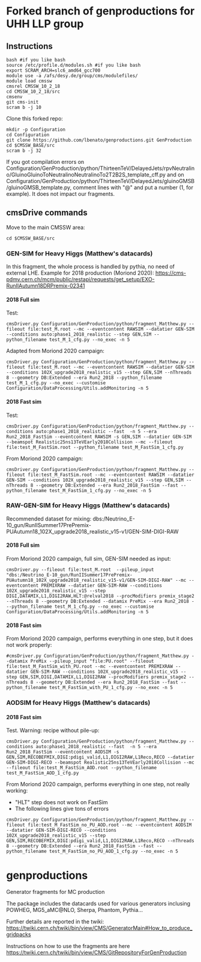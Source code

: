 # Forked branch of genproductions for UHH LLP group

## Instructions
```
bash #if you like bash
source /etc/profile.d/modules.sh #if you like bash
export SCRAM_ARCH=slc6_amd64_gcc700
module use -a /afs/desy.de/group/cms/modulefiles/
module load cmssw
cmsrel CMSSW_10_2_18
cd CMSSW_10_2_18/src
cmsenv
git cms-init
scram b -j 10
```

Clone this forked repo:

```
mkdir -p Configuration
cd Configuration
git clone https://github.com/lbenato/genproductions.git GenProduction
cd $CMSSW_BASE/src
scram b -j 32
```

If you got compilation errors on Configuration/GenProduction/python/ThirteenTeV/DelayedJets/rpvNeutralino/GluinoGluinoToNeutralinoNeutralinoTo2T2B2S_template_cff.py and on Configuration/GenProduction/python/ThirteenTeV/DelayedJets/gluinoGMSB/gluinoGMSB_template.py, comment lines with "@" and put a number (1, for example). It does not impact our fragments.

## cmsDrive commands

Move to the main CMSSW area:
```
cd $CMSSW_BASE/src
```

### GEN-SIM for Heavy Higgs (Matthew's datacards)

In this fragment, the whole process is handled by pythia, no need of external LHE.
Example for 2018 production (Moriond 2020): https://cms-pdmv.cern.ch/mcm/public/restapi/requests/get_setup/EXO-RunIIAutumn18DRPremix-02341

#### 2018 Full sim
Test:

```
cmsDriver.py Configuration/GenProduction/python/fragment_Matthew.py --fileout file:test_M.root --mc --eventcontent RAWSIM --datatier GEN-SIM --conditions auto:phase1_2018_realistic --step GEN,SIM --python_filename test_M_1_cfg.py --no_exec -n 5
```

Adapted from Moriond 2020 campaign:
```
cmsDriver.py Configuration/GenProduction/python/fragment_Matthew.py --fileout file:test_M.root --mc --eventcontent RAWSIM --datatier GEN-SIM --conditions 102X_upgrade2018_realistic_v15 --step GEN,SIM --nThreads 8 --geometry DB:Extended --era Run2_2018 --python_filename test_M_1_cfg.py --no_exec --customise Configuration/DataProcessing/Utils.addMonitoring -n 5
```

#### 2018 Fast sim
Test:
```
cmsDriver.py Configuration/GenProduction/python/fragment_Matthew.py --conditions auto:phase1_2018_realistic --fast  -n 5 --era Run2_2018_FastSim --eventcontent RAWSIM -s GEN,SIM --datatier GEN-SIM --beamspot Realistic25ns13TeVEarly2018Collision --mc --fileout file:test_M_FastSim.root --python_filename test_M_FastSim_1_cfg.py
```

From Moriond 2020 campaign:
```
cmsDriver.py Configuration/GenProduction/python/fragment_Matthew.py --fileout file:test_M_FastSim.root --mc --eventcontent RAWSIM --datatier GEN-SIM --conditions 102X_upgrade2018_realistic_v15 --step GEN,SIM --nThreads 8 --geometry DB:Extended --era Run2_2018_FastSim --fast --python_filename test_M_FastSim_1_cfg.py --no_exec -n 5
```

### RAW-GEN-SIM for Heavy Higgs (Matthew's datacards)
Recommended dataset for mixing: dbs:/Neutrino_E-10_gun/RunIISummer17PrePremix-PUAutumn18_102X_upgrade2018_realistic_v15-v1/GEN-SIM-DIGI-RAW

#### 2018 Full sim

From Moriond 2020 campaign, full sim, GEN-SIM needed as input:
```
cmsDriver.py --fileout file:test_M.root  --pileup_input "dbs:/Neutrino_E-10_gun/RunIISummer17PrePremix-PUAutumn18_102X_upgrade2018_realistic_v15-v1/GEN-SIM-DIGI-RAW" --mc --eventcontent PREMIXRAW --datatier GEN-SIM-RAW --conditions 102X_upgrade2018_realistic_v15 --step DIGI,DATAMIX,L1,DIGI2RAW,HLT:@relval2018 --procModifiers premix_stage2 --nThreads 8 --geometry DB:Extended --datamix PreMix --era Run2_2018 ---python_filename test_M_1_cfg.py --no_exec --customise Configuration/DataProcessing/Utils.addMonitoring -n 5
```
#### 2018 Fast sim
From Moriond 2020 campaign, performs everything in one step, but it does not work properly:

```
#cmsDriver.py Configuration/GenProduction/python/fragment_Matthew.py --datamix PreMix --pileup_input "file:PU.root" --fileout file:test_M_FastSim_with_PU.root --mc --eventcontent PREMIXRAW --datatier GEN-SIM-RAW --conditions 102X_upgrade2018_realistic_v15 --step GEN,SIM,DIGI,DATAMIX,L1,DIGI2RAW --procModifiers premix_stage2 --nThreads 8 --geometry DB:Extended --era Run2_2018_FastSim --fast --python_filename test_M_FastSim_with_PU_1_cfg.py --no_exec -n 5
```

### AODSIM for Heavy Higgs (Matthew's datacards)

#### 2018 Fast sim
Test. Warning: recipe without pile-up:
```
cmsDriver.py Configuration/GenProduction/python/fragment_Matthew.py --conditions auto:phase1_2018_realistic --fast  -n 5 --era Run2_2018_FastSim --eventcontent AODSIM -s GEN,SIM,RECOBEFMIX,DIGI:pdigi_valid,L1,DIGI2RAW,L1Reco,RECO --datatier GEN-SIM-DIGI-RECO --beamspot Realistic25ns13TeVEarly2018Collision --mc --fileout file:test_M_FastSim_AOD.root --python_filename test_M_FastSim_AOD_1_cfg.py
```

From Moriond 2020 campaign, performs everything in one step, not really working:

   * "HLT" step does not work on FastSim
   * The following lines give tons of errors
```
cmsDriver.py Configuration/GenProduction/python/fragment_Matthew.py --fileout file:test_M_FastSim_no_PU_AOD.root --mc --eventcontent AODSIM --datatier GEN-SIM-DIGI-RECO --conditions 102X_upgrade2018_realistic_v15 --step GEN,SIM,RECOBEFMIX,DIGI:pdigi_valid,L1,DIGI2RAW,L1Reco,RECO --nThreads 8 --geometry DB:Extended --era Run2_2018_FastSim --fast --python_filename test_M_FastSim_no_PU_AOD_1_cfg.py --no_exec -n 5
```


# genproductions
Generator fragments for MC production

The package includes the datacards used for various generators inclusing POWHEG, MG5_aMC@NLO, Sherpa, Phantom, Pythia...

Further details are reported in the twiki: https://twiki.cern.ch/twiki/bin/view/CMS/GeneratorMain#How_to_produce_gridpacks

Instructions on how to use the fragments are here https://twiki.cern.ch/twiki/bin/view/CMS/GitRepositoryForGenProduction
